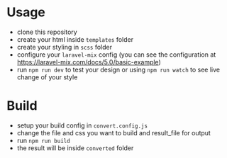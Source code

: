# Usage
- clone this repository
- create your html inside `templates` folder
- create your styling in `scss` folder
- configure your `laravel-mix` config (you can see the configuration at https://laravel-mix.com/docs/5.0/basic-example)
- run `npm run dev` to test your design or using `npm run watch` to see live change of your style

# Build
- setup your build config in `convert.config.js`
- change the file and css you want to build and result_file for output
- run `npm run build` 
- the result will be inside `converted` folder
